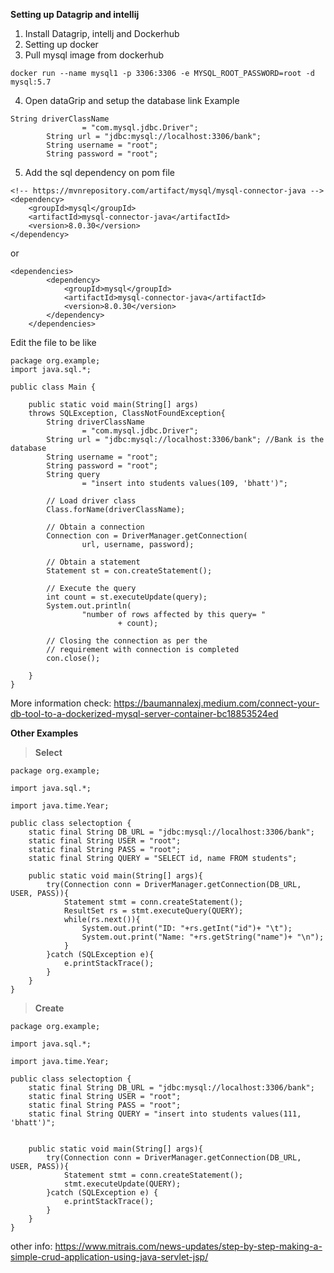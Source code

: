 **Setting up Datagrip and intellij**
1. Install Datagrip, intellj and Dockerhub
2. Setting up docker
3. Pull mysql image from dockerhub

```
docker run --name mysql1 -p 3306:3306 -e MYSQL_ROOT_PASSWORD=root -d mysql:5.7
```
4. Open dataGrip and setup the database link 
Example
```
String driverClassName
                = "com.mysql.jdbc.Driver";
        String url = "jdbc:mysql://localhost:3306/bank";
        String username = "root";
        String password = "root";
```

5. Add the sql dependency on pom file
```
<!-- https://mvnrepository.com/artifact/mysql/mysql-connector-java -->
<dependency>
    <groupId>mysql</groupId>
    <artifactId>mysql-connector-java</artifactId>
    <version>8.0.30</version>
</dependency>
```
or
```
<dependencies>
        <dependency>
            <groupId>mysql</groupId>
            <artifactId>mysql-connector-java</artifactId>
            <version>8.0.30</version>
        </dependency>
    </dependencies>
```

Edit the file to be like
```
package org.example;
import java.sql.*;

public class Main {

    public static void main(String[] args)
    throws SQLException, ClassNotFoundException{
        String driverClassName
                = "com.mysql.jdbc.Driver";
        String url = "jdbc:mysql://localhost:3306/bank"; //Bank is the database
        String username = "root";
        String password = "root";
        String query
                = "insert into students values(109, 'bhatt')";

        // Load driver class
        Class.forName(driverClassName);

        // Obtain a connection
        Connection con = DriverManager.getConnection(
                url, username, password);

        // Obtain a statement
        Statement st = con.createStatement();

        // Execute the query
        int count = st.executeUpdate(query);
        System.out.println(
                "number of rows affected by this query= "
                        + count);

        // Closing the connection as per the
        // requirement with connection is completed
        con.close();

    }
}
```

More information check: https://baumannalexj.medium.com/connect-your-db-tool-to-a-dockerized-mysql-server-container-bc18853524ed

**Other Examples**
> **Select**

```
package org.example;

import java.sql.*;

import java.time.Year;

public class selectoption {
    static final String DB_URL = "jdbc:mysql://localhost:3306/bank";
    static final String USER = "root";
    static final String PASS = "root";
    static final String QUERY = "SELECT id, name FROM students";

    public static void main(String[] args){
        try(Connection conn = DriverManager.getConnection(DB_URL, USER, PASS)){
            Statement stmt = conn.createStatement();
            ResultSet rs = stmt.executeQuery(QUERY);
            while(rs.next()){
                System.out.print("ID: "+rs.getInt("id")+ "\t");
                System.out.print("Name: "+rs.getString("name")+ "\n");
            }
        }catch (SQLException e){
            e.printStackTrace();
        }
    }
}
```
> **Create**
```
package org.example;

import java.sql.*;

import java.time.Year;

public class selectoption {
    static final String DB_URL = "jdbc:mysql://localhost:3306/bank";
    static final String USER = "root";
    static final String PASS = "root";
    static final String QUERY = "insert into students values(111, 'bhatt')";


    public static void main(String[] args){
        try(Connection conn = DriverManager.getConnection(DB_URL, USER, PASS)){
            Statement stmt = conn.createStatement();
            stmt.executeUpdate(QUERY);
        }catch (SQLException e) {
            e.printStackTrace();
        }
    }
}
```
other info: https://www.mitrais.com/news-updates/step-by-step-making-a-simple-crud-application-using-java-servlet-jsp/
